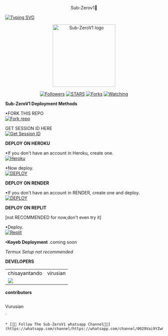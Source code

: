 <p align="center">
Sub-Zerov1💙


<a href="https://git.io/typing-svg"><img src="https://readme-typing-svg.demolab.com?font=Black+Ops+One&size=50&pause=1000&color=DAA520&center=true&width=910&height=100&lines=THANKS FOR CHOOSING +Sub-Zerov1💙;MULTI+DEVICE+WHATSAPP+BOT" alt="Typing SVG" /></a>
  </p>

<p align="center">
  <a href="https://github.com/chisayantando">
    <img alt="Sub-ZeroV1 logo" height="200" src="https://telegra.ph/file/e07a3d933fb4cad0b3791.jpg">
  </a>
</p>

<p align="center">
  <a href="https://github.com/Chisayando?tab=followers"><img title="Followers" src="https://img.shields.io/github/followers/Chisayantando?label=Followers&style=social"></a>
  <a href="https://github.com/Chisayantando/Sub-ZeroV1/stargazers/"><img title="STARS" src="https://img.shields.io/github/stars/Chisayantando/Sub-ZeroV1?&style=social"></a>
  <a href="https://github.com/Chisayantando/Sub-ZeroV1/network/members"><img title="Forks" src="https://img.shields.io/github/forks/Chisayantando/Sub-ZeroV1?style=social"></a>
  <a href="https://github.com/Chisayantando/Sub-ZeroV1/watchers"><img title="Watching" src="https://img.shields.io/github/watchers/chisayantando/Sub-ZeroV1?label=Watching&style=social"></a>
</p>

 **Sub-ZeroV1 Deployment Methods**

•FORK THIS REPO
 <br>
 <a href='https://github.com/Chisayantando/Sub-ZeroV1/fork' target="_blank"><img alt='Fork repo' src='https://img.shields.io/badge/Fork-black?style=for-the-badge&logo=git&logoColor=white'/></a>

 GET SESSION ID HERE
 <br>
 <a href='https://cod3uchiha1-bfca01cac304.herokuapp.com/' target="_blank"><img alt='Get Session ID' src='https://img.shields.io/badge/Get session id-purple?style=for-the-badge&logo=opencv&logoColor=white'/></a> 

**DEPLOY ON HEROKU**

•If you don't have an account in Heroku, create one.
   <br>
    <a href='https://signup.heroku.com/' target="_blank"><img alt='Heroku' src='https://img.shields.io/badge/-Create-purple?style=for-the-badge&logo=heroku&logoColor=white'/></a>

•Now deploy.
    <br>
    <a href='https://dashboard.heroku.com/new?template=https://github.com/Chisayantando/Sub-ZeroV1' target="_blank"><img alt='DEPLOY' src='https://img.shields.io/badge/-DEPLOY-purple?style=for-the-badge&logo=heroku&logoColor=white'/></a>

**DEPLOY ON RENDER**

•If you don't have an account in RENDER, create one and deploy.
    <br>
    <a href='https://dashboard.render.com/select-repo?type=web' target="_blank"><img alt='DEPLOY' src='https://img.shields.io/badge/-DEPLOY-black?style=for-the-badge&logo=render&logoColor=white'/></a>

**DEPLOY ON REPLIT**

[not RECOMMENDED for now,don't even try it]

•Deploy.
    <br>
    <a href='https://replit.com/github/Chisayantando/Sub-ZeroV1' target="_blank"><img alt='Replit' src='https://img.shields.io/badge/-Deploy-red?style=for-the-badge&logo=replit&logoColor=white'/></a>

**•Koyeb Deployment**
.coming soon

_Termux Setup not recommended_

**DEVELOPERS**

<table>
  <tr>
    <td>chisayantando</td>
    <td>virusian</td>
    
  </tr>
  <tr>
    <td><a href="https://github.com/chisayantando"><img src="https://avatars.githubusercontent.com/u/263715275611?v=4" width="1
<td><a href="https://github.com/Virusian"><img src="https://avatars.githubusercontent.com/u/254 748 721079v=4" width
  </tr>
</table>

**contributors**

```v

```
Vurusian 
```
`

* [🧑‍💻 Follow The Sub-ZeroV1 whatsapp Channel🧑‍💻](https://whatsapp.com/channel/https://whatsapp.com/channel/0029Vai9YZwC6ZvcD3EcVP2v)
